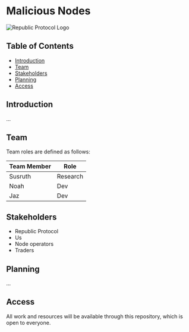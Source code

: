 # Malicious Nodes
![Republic Protocol Logo](https://republicprotocol.github.io/files/logo/192x192.png)

## Table of Contents

  * [Introduction](#introduction)
  * [Team](#team)
  * [Stakeholders](#stakeholders)
  * [Planning](#planning)
  * [Access](#access)


## Introduction
...
 
## Team

Team roles are defined as follows:

| Team Member | Role     | 
| ------------| ---------| 
| Susruth     | Research |
| Noah        | Dev      | 
| Jaz         | Dev      | 


## Stakeholders

* Republic Protocol
* Us
* Node operators
* Traders


## Planning

...

## Access

All work and resources will be available through this repository, which is open to everyone.
